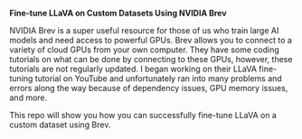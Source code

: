 **Fine-tune LLaVA on Custom Datasets Using NVIDIA Brev**

NVIDIA Brev is a super useful resource for those of us who train large AI models and need access to powerful GPUs. 
Brev allows you to connect to a variety of cloud GPUs from your own computer.
They have some coding tutorials on what can be done by connecting to these GPUs, however, these tutorials are not regularly updated.
I began working on their LLaVA fine-tuning tutorial on YouTube and unfortunately ran into many problems and errors along the way because of dependency issues, GPU memory issues, and more.

This repo will show you how you can successfully fine-tune LLaVA on a custom dataset using Brev.
